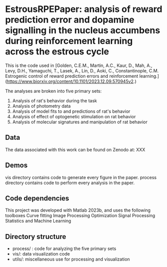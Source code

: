 # EstrousRPEPaper: analysis of reward prediction error and dopamine signalling in the nucleus accumbens during reinforcement learning across the estrous cycle

This is the code used in [Golden, C.E.M., Martin, A.C., Kaur, D., Mah, A., Levy, D.H., Yamaguchi, T., Lasek, A., Lin, D., Aoki, C., Constantinople, C.M. Estrogenic control of reward prediction errors and reinforcement learning.] (https://www.biorxiv.org/content/10.1101/2023.12.09.570945v2.)

The analyses are broken into five primary sets:
1. Analysis of rat's behavior during the task
2. Analysis of photometry data
3. Analysis of model fits to and predictions of rat's behavior
4. Analysis of effect of optogenetic stimulation on rat behavior
5. Analysis of molecular signatures and manipulation of rat behavior
	
## Data
The data associated with this work can be found on Zenodo at: XXX

## Demos
vis directory contains code to generate every figure in the paper.
process directory contains code to perform every analysis in the paper.

## Code dependencies
This project was developed with Matlab 2023b, and uses the following toolboxes
	Curve fitting
	Image Processing
	Optimization
	Signal Processing
	Statistics and Machine Learning
	

## Directory structure
- process/ : code for analyzing the five primary sets
- vis/: data visualization code
- utils/: miscellaneous use for processing and visualization